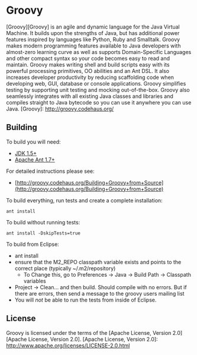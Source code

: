 ﻿Groovy
===

[Groovy][Groovy] is an agile and dynamic language for the Java Virtual Machine. It builds upon the strengths of Java, but has additional power features inspired by languages like Python, Ruby and Smalltalk. Groovy makes modern programming features available to Java developers with almost-zero learning curve as well as supports Domain-Specific Languages and other compact syntax so your code becomes easy to read and maintain. Groovy makes writing shell and build scripts easy with its powerful processing primitives, OO abilities and an Ant DSL. It also increases developer productivity by reducing scaffolding code when developing web, GUI, database or console applications. Groovy simplifies testing by supporting unit testing and mocking out-of-the-box. Groovy also seamlessly integrates with all existing Java classes and libraries and compiles straight to Java bytecode so you can use it anywhere you can use Java.
[Groovy]: http://groovy.codehaus.org/

Building
---

To build you will need:

* [JDK 1.5+](http://java.sun.com/j2se)
* [Apache Ant 1.7+](http://ant.apache.org)

For detailed instructions please see:
  
* [http://groovy.codehaus.org/Building+Groovy+from+Source](http://groovy.codehaus.org/Building+Groovy+from+Source)

To build everything, run tests and create a complete installation:
    
    ant install

To build without running tests:
    
    ant install -DskipTests=true

To build from Eclipse:
    
* ant install
* ensure that the M2_REPO classpath variable exists and points to the correct place (typically ~/.m2/repository)
    * To Change this, go to Preferences -> Java -> Build Path -> Classpath variables
* Project -> Clean... and then build.  Should compile with no errors.  But if there are errors, then send a message to the groovy users mailing list
* You will *not* be able to run the tests from inside of Eclipse. 
	
License
---

Groovy is licensed under the terms of the [Apache License, Version 2.0][Apache License, Version 2.0].
[Apache License, Version 2.0]: http://www.apache.org/licenses/LICENSE-2.0.html
